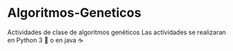 # Algoritmos-Geneticos
Actividades de clase de algoritmos genéticos
Las actividades se realizaran en Python 3 :snake: o en java :coffee:
